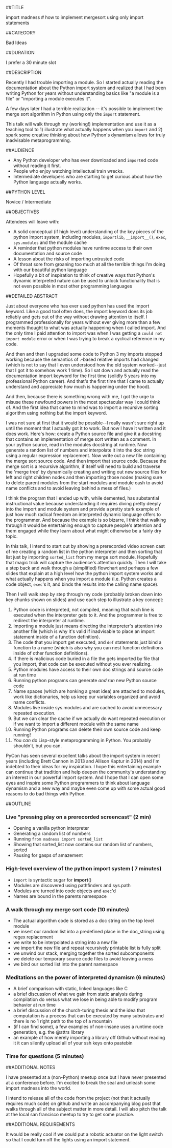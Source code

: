 ##TITLE

import madness  # how to implement mergesort using only import statements

##CATEGORY

Bad Ideas

##DURATION

I prefer a 30 minute slot

##DESCRIPTION

Recently I had trouble importing a module. So I started actually reading the documentation about the Python import
system and realized that I had been writing Python for years without understanding basics like "a module is a file"
or "importing a module executes it".

A few days later I had a terrible realization -- it's possible to implement the merge sort algorithm in Python using
only the `import` statement.

This talk will walk through my (working!) implementation and use it as a teaching tool to 1) illustrate what actually
happens when you `import` and 2) spark some creative thinking about how Python's dynamism allows for truly
 inadvisable metaprogramming.

##AUDIENCE

* Any Python developer who has ever downloaded and `import`ed code without reading it first.
* People who enjoy watching intellectual train wrecks.
* Intermediate developers who are starting to get curious about how the Python language actually works.

##PYTHON LEVEL

Novice / Intermediate

##OBJECTIVES

Attendees will leave with:
* A solid conceptual (if high level) understanding of the key pieces of the python import system, including modules, `importlib`, `__import__()`, `exec`, `sys.modules` and the module cache
* A reminder that python modules have runtime access to their own documentation and source code
* A lesson about the risks of importing untrusted code
* Of throat sore from groaning too much at all the terrible things I'm doing with our beautiful python language
* Hopefully a bit of inspiration to think of creative ways that Python's dynamic interpreted nature can be used to unlock functionality that is not even possible in most other programming languages

##DETAILED ABSTRACT

Just about everyone who has ever used python has used the import keyword. Like a good tool often does, the import keyword does its job reliably and gets out of the way without drawing attention to itself. I programmed professionally for years without ever giving more than a few moments thought to what was actually happening when I called import. And the only time I paid attention to import was when I was getting a `could not import module` error or when I was trying to break a cyclical reference in my code.

And then and then I upgraded some code to Python 3 my imports stopped working because the semantics of .-based relative imports had changed (which is not to say that I even understood how the old system worked--just that I got it to somehow work 1 time). So I sat down and actually read the documentation import keyword for the first time (solidly 5 years into my professional Python career). And that's the first time that I came to actually understand and appreciate how much is happening under the hood).

And then, because there is something wrong with me, I got the urge to misuse these newfound powers in the most spectacular way I could think of. And the first idea that came to mind was to import a recursive sorting algorithm using nothing but the import keyword.

I was not sure at first that it would be possible--I really wasn't sure right up until the moment that I actually got it to work. But now I have it written and it does work. Here's how: create a Python source file and give it a docstring that contains an implementation of merge sort written as a comment. In your python source, read in the  modules docstring at runtime. Now generate a random list of numbers and interpolate it into the doc string using a regular expression replacement. Now write out a new file containing the merge sort source code. And then import that source code. Because the merge sort is a recursive algorithm, if itself will need to build and traverse the 'merge tree' by dynamically creating and writing out new source files for left and right children nodes and then importing those nodes (making sure to delete parent modules from the start modules and module cash to avoid name conflicts and to avoid leaving behind a mess of files.)

I think the program that I ended up with, while demented, has substantial instructional value because understanding it requires diving pretty deeply into the import and module system and provide a pretty stark example of just how much radical freedom an interpreted dynamic language offers to the programmer. And because the example is so bizarre, I think that walking through it would be entertaining enough to capture people's attention and them engaged while they learn about what might otherwise be a fairly dry topic.

  In this talk, I intend to start out by showing a prerecorded video screen cast of me creating a random list in the python interpreter and then sorting that list just by importing `sorted_list` from my merge sort module. Hopefully that magic trick will capture the audience's attention quickly. Then I will take a step back and walk through a (simplified) flowchart and perhaps a few slides that explain at a high level how the python import system works and what actually happens when you import a module (i.e. Python creates a code object, `exec`'s it, and binds the results into the calling name space).

  Then I will walk step by step through my code (probably broken down into key chunks shown on slides) and use each step to illustrate a key concept:

  1) Python code is interpreted, not compiled, meaning that each line is executed when the interpreter gets to it. And the programmer is free to redirect the interpreter at runtime.
  2) Importing a module just means directing the interpreter's attention into another file (which is why it's valid if inadvisable to place an import statement inside of a function definition).
  3) The code that you import get executed, and `def` statements just bind a function to a name (which is also why you can nest function definitions inside of other function definitions).
  4) If there is malicious code buried in a file the gets imported by file that you import, that code can be executed without you ever realizing.
  5) Python modules have access to their own doc strings and source code at run time
  6) Running python programs can generate *and run* new Python source code
  7) Name spaces (which are honking a great idea) are attached to modules, work like dictionaries, help us keep our variables organized and avoid name conflicts.
  8) Modules live inside sys.modules and are cached to avoid unnecessary repeated execution.
  9) But we can clear the cache if we actually do want repeated execution or if we want to import a different module with the same name
  10) Running Python programs can delete their own source code and keep running!
  11) You *can* do Lisp-style metaprogramming in Python. You probably shouldn't, but you can.

PyCon has seen several excellent talks about the import system in recent years (including Brett Cannon in 2013 and Allison Kaptur in 2014) and I'm indebted to their ideas for my inspiration. I hope this entertaining example can continue that tradition and help deepen the community's understanding an interest in our powerful import system. And I hope that I can open some eyes and inspire some Python programmers to think about language dynamism and a new way and maybe even come up with some actual good reasons to do bad things with Python.

##OUTLINE

### Live "pressing play on a prerecorded screencast" (2 min)
* Opening a vanilla python interpreter
* Generating a random list of numbers
* Running `from madness import sorted_list`
* Showing that sorted_list now contains our random list of numbers, sorted
* Pausing for gasps of amazement
### High-level overview of the python import system ( 7 minutes)
* `import` is syntactic sugar for __import__()
* Modules are discovered using pathfinders and sys.path
* Modules are turned into code objects and `exec`'d
* Names are bound in the parents namespace
### A walk through my merge sort code (10 minutes)
* The actual algorithm code is stored as a doc string on the top level module
* we insert our random list into a predefined place in the doc_string using regex replacement
* we write to be interpolated a string into a new file
* we import the new file and repeat recursively printable list is fully split
* we unwind our stack, merging together the sorted subcomponents
* we delete our temporary source code files to avoid leaving a mess
* we bind our sorted list into the parent namespace
### Meditations on the power of interpreted dynamism (6 minutes)
* A brief comparison with static, linked languages like C
* a brief discussion of what we gain from static analysis during compilation
do versus what we lose in being able to modify program behavior at run time
* a brief discussion of the church-turing thesis and the idea that computation is a process that can be executed by many substrates and there is no 1 right path to the top of a mountain
* (if I can find some), a few examples of non-insane uses a runtime code generation, e.g. the @attrs library
* an example of how merely importing a library off Github without reading it it can silently upload all of your ssh keys onto pastebin
### Time for questions (5 minutes)


##ADDITIONAL NOTES

I have presented at a (non-Python) meetup once but I have never presented at a conference before. I'm excited to break the seal and unleash some import madness into the world.

I intend to release all of the code from the project (not that it actually requires much code) on github and write an accompanying blog post that walks through all of the subject matter in more detail. I will also pitch the talk at the local san francisco meetup to try to get some practice.

##ADDITIONAL REQUIREMENTS

It would be really cool if we could put a robotic actuator on the light switch so that I could turn off the lights using an import statement.
